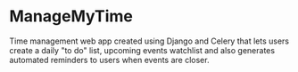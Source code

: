 # ManageMyTime
Time management web app created using Django and Celery that lets users create a daily "to do" list, upcoming events watchlist and also generates automated reminders to users when events are closer.
